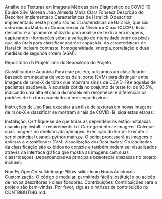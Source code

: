 Análise de Texturas em Imagens Médicas para Diagnóstico de COVID-19
Equipe
Silvi Moreira
João Almeida
Maria Clara Fonseca
Descrição do Descritor Implementado
Características de Haralick
O descritor implementado neste projeto são as Características de Haralick, que são extraídas da Matriz de Coocorrência de Níveis de Cinza (GLCM). Este descritor é amplamente utilizado para análise de textura em imagens, capturando informações sobre a variação de intensidade entre os pixels que são úteis para classificar padrões espaciais. As características de Haralick incluem contraste, homogeneidade, energia, correlação e duas medidas de segunda ordem (ASM).

Repositório do Projeto
Link do Repositório do Projeto

Classificador e Acurácia
Para este projeto, utilizamos um classificador baseado em máquina de vetores de suporte (SVM) para distinguir entre imagens de raios-X de tórax que mostram sinais de COVID-19 e aquelas de pacientes saudáveis. A acurácia obtida no conjunto de teste foi de 93.5%, indicando uma alta eficácia do modelo em reconhecer e diferenciar os padrões de textura associados à presença do vírus.

Instruções de Uso
Para executar a análise de texturas em novas imagens de raios-X e classificar se mostram sinais de COVID-19, siga estas etapas:

Instalação: Certifique-se de que todas as dependências estão instaladas usando pip install -r requirements.txt.
Carregamento de Imagens: Coloque suas imagens no diretório /data/images.
Execução do Script: Execute o script principal usando python main.py. O script processará as imagens e aplicará o classificador SVM.
Visualização dos Resultados: Os resultados da classificação são exibidos no console e também podem ser visualizados através da interface gráfica que mostra as imagens com suas classificações.
Dependências
As principais bibliotecas utilizadas no projeto incluem:

NumPy
OpenCV
scikit-image
Pillow
scikit-learn
Notas Adicionais
Customização: O código é modular, permitindo fácil substituição ou adição de novos descritores e classificadores.
Contribuições: Contribuições para o projeto são bem-vindas. Por favor, siga as diretrizes de contribuição no CONTRIBUTING.md.

